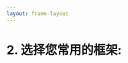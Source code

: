```yaml
---
layout: frame-layout
---
```


# 2. 选择您常用的框架:

<RadioGroup>

<RadioCard href="vite" label="Vite" icon="https://cdn.svgporn.com/logos/vitejs.svg" />
<RadioCard href="next" label="Next.js" icon="https://cdn.svgporn.com/logos/nextjs-icon.svg" />
<RadioCard href="remix" label="Remix" icon="https://cdn.svgporn.com/logos/remix-icon.svg" />

</RadioGroup>